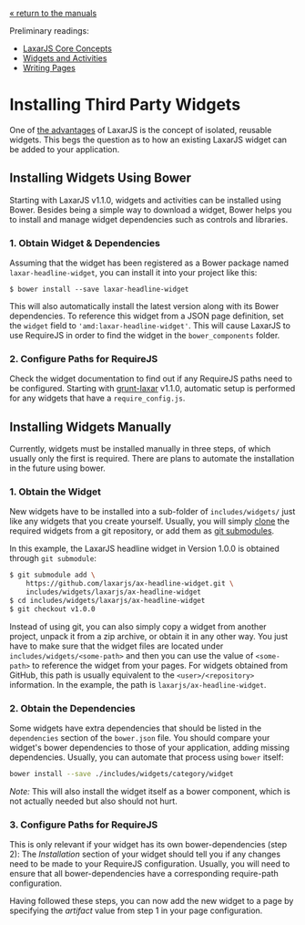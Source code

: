 [« return to the manuals](index.md)

Preliminary readings:

* [LaxarJS Core Concepts](../concepts.md)
* [Widgets and Activities](widgets_and_activities.md)
* [Writing Pages](writing_pages.md)


# Installing Third Party Widgets

One of [the advantages](../why_laxar.md) of LaxarJS is the concept of isolated, reusable widgets.
This begs the question as to how an existing LaxarJS widget can be added to your application.


## Installing Widgets Using Bower

Starting with LaxarJS v1.1.0, widgets and activities can be installed using Bower.
Besides being a simple way to download a widget, Bower helps you to install and manage widget dependencies such as controls and libraries.


### 1. Obtain Widget & Dependencies

Assuming that the widget has been registered as a Bower package named `laxar-headline-widget`, you can install it into your project like this:

```console
$ bower install --save laxar-headline-widget
```

This will also automatically install the latest version along with its Bower dependencies.
To reference this widget from a JSON page definition, set the `widget` field to `'amd:laxar-headline-widget'`.
This will cause LaxarJS to use RequireJS in order to find the widget in the `bower_components` folder.


### 2. Configure Paths for RequireJS

Check the widget documentation to find out if any RequireJS paths need to be configured.
Starting with [grunt-laxar](https://github.com/LaxarJS/grunt-laxar) v1.1.0, automatic setup is performed for any widgets that have a `require_config.js`.


## Installing Widgets Manually

Currently, widgets must be installed manually in three steps, of which usually only the first is required.
There are plans to automate the installation in the future using bower.


### 1. Obtain the Widget

New widgets have to be installed into a sub-folder of `includes/widgets/` just like any widgets that you create yourself.
Usually, you will simply [clone](http://git-scm.com/docs/git-clone) the required widgets from a git repository, or add them as [git submodules](http://git-scm.com/docs/git-submodule).

In this example, the LaxarJS headline widget in Version 1.0.0 is obtained through `git submodule`:

```sh
$ git submodule add \
    https://github.com/laxarjs/ax-headline-widget.git \
    includes/widgets/laxarjs/ax-headline-widget
$ cd includes/widgets/laxarjs/ax-headline-widget
$ git checkout v1.0.0
```

Instead of using git, you can also simply copy a widget from another project, unpack it from a zip archive, or obtain it in any other way.
You just have to make sure that the widget files are located under `includes/widgets/<some-path>` and then you can use the value of `<some-path>` to reference the widget from your pages.
For widgets obtained from GitHub, this path is usually equivalent to the `<user>/<repository>` information.
In the example, the path is `laxarjs/ax-headline-widget`.


### 2. Obtain the Dependencies

Some widgets have extra dependencies that should be listed in the `dependencies` section of the `bower.json` file.
You should compare your widget's bower dependencies to those of your application, adding missing dependencies.
Usually, you can automate that process using `bower` itself:

```sh
bower install --save ./includes/widgets/category/widget
```

_Note:_ This will also install the widget itself as a bower component, which is not actually needed but also should not hurt.


### 3. Configure Paths for RequireJS

This is only relevant if your widget has its own bower-dependencies (step 2):
The _Installation_ section of your widget should tell you if any changes need to be made to your RequireJS configuration.
Usually, you will need to ensure that all bower-dependencies have a corresponding require-path configuration.

Having followed these steps, you can now add the new widget to a page by specifying the _artifact_ value from step 1 in your page configuration.
